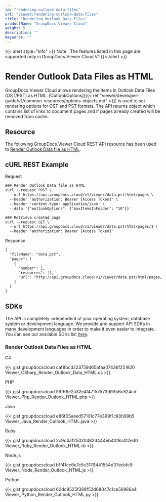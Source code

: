 ```yaml
---
id: "rendering-outlook-data-files"
url: "viewer/rendering-outlook-data-files"
title: "Rendering Outlook Data Files"
productName: "GroupDocs.Viewer Cloud"
weight: 5
description: ""
keywords: ""
---
```


{{< alert style="info" >}}
Note:  The features listed in this page are supported only in GroupDocs.Viewer Cloud V1
{{< /alert >}}

# Render Outlook Data Files as HTML #

GroupDocs.Viewer Cloud allows rendering the items in Outlook Data Files (OST/PST) as HTML. [OutlookOptions]({{< ref "viewer/developer-guide/v1/common-resources/options-objects.md" >}}) is used to set rendering options for OST and PST formats. The API returns object which contains list of links to document pages and if pages already created will be removed from cache.

## Resource ##

The following GroupDocs.Viewer Cloud REST API resource has been used to [Render Outlook Data file as HTML](https://apireference.groupdocs.cloud/viewer/#!/Rendering/HtmlCreatePagesCache).

## cURL REST Example ##

Request

```html
### Render Outlook Data file as HTML
curl --request POST \
  --url https://api.groupdocs.cloud/v1/viewer/data.pst/html/pages \
  --header 'authorization: Bearer [Access Token]' \
  --header 'content-type: application/json' \
  --data '{"outlookOptions": {"maxItemsInFolder": "10"}}'

### Retrieve created page
curl --request GET \
  --url https://api.groupdocs.cloud/v1/viewer/data.pst/html/pages/1 \
  --header 'authorization: Bearer [Access Token]'
```

Response

```html
{
  "fileName": "data.pst",
  "pages": [
    {
      "number": 1,
      "resources": [],
      "url": "http://api.groupdocs.cloud/v1/viewer/data.pst/html/pages/1"
    }
  ]
}
```

## SDKs ##

The API is completely independent of your operating system, database system or development language. We provide and support API SDKs in many development languages in order to make it even easier to integrate. You can see our available SDKs list [here](https://github.com/groupdocs-viewer-cloud).

### Render Outlook Data Files as HTML ###

C#

{{< gist groupdocscloud caf8bcd223759d65afaa07436f251820 Viewer_CSharp_Render_Outlook_Data_HTML.cs >}}

PHP

{{< gist groupdocscloud 59f66e2a32e4f47157573d93b6c824cd Viewer_Php_Render_Outlook_HTML.php >}}

Java

{{< gist groupdocscloud e86f05aeed57101c77e399f1c80b99b5 Viewer_Java_Render_Outlook_HTML.java >}}

Ruby

{{< gist groupdocscloud 2c9c4af250204823444eb40f8c412ed0 Viewer_Ruby_Render_Outlook_HTML.rb >}}

Node.js

{{< gist groupdocscloud b1f41cc6e7c5c3179441554d37ecbfc9 Viewer_Node_Render_Outlook_HTML.js >}}

Python

{{< gist groupdocscloud 62dc8525f388f52d68047c1ce56986a4 Viewer_Python_Render_Outlook_HTML.py >}}

